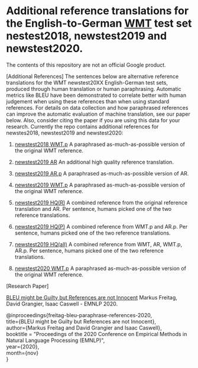 # Additional reference translations for the English-to-German [WMT](http://www.statmt.org/wmt19/) test set nestest2018, newstest2019 and newstest2020.

The contents of this repository are not an official Google product.

[Additional References]
The sentences below are alternative reference translations for the WMT newstest20XX English-German test sets, produced through human translation or human paraphrasing. Automatic metrics like BLEU have been demonstrated to correlate better with human judgement when using these references than when using standard references. For details on data collection and how paraphrased references can improve the automatic evaluation of machine translation, see our paper below. Also, consider citing the paper if you are using this data for your research.
Currently the repo contains additional references for newstes2018, newstest2019 and newstest2020:

1. [newstest2018 WMT.p](wmt18/ende/wmt18-ende-wmtp.ref) A paraphrased as-much-as-possible version of the original WMT reference.

2. [newstest2019 AR](wmt19/ende/wmt19-ende-ar.ref) An additional high quality reference translation.

3. [newstest2019 AR.p](wmt19/ende/wmt19-ende-arp.ref) A paraphrased as-much-as-possible version of AR.

4. [newstest2019 WMT.p](wmt19/ende/wmt19-ende-wmtp.ref) A paraphrased as-much-as-possible version of the original WMT reference.

5. [newstest2019 HQ(R)](wmt19/ende/wmt19-ende-hqr.ref) A combined reference from the original reference translation and AR. Per sentence, humans picked one of the two reference translations.

6. [newstest2019 HQ(P)](wmt19/ende/wmt19-ende-hqp.ref) A combined reference from WMT.p and AR.p. Per sentence, humans picked one of the two reference translations.

7. [newstest2019 HQ(all)](wmt19/ende/wmt19-ende-hqall.ref) A combined reference from WMT, AR, WMT.p, AR.p. Per sentence, humans picked one of the two reference translations.

8. [newstest2020 WMT.p](wmt20/ende/wmt20-ende-wmtp.ref) A paraphrased as-much-as-possible version of the original WMT reference.

[Research Paper]

[BLEU might be Guilty but References are not Innocent](https://arxiv.org/abs/2004.06063)
Markus Freitag, David Grangier, Isaac Caswell - EMNLP 2020.

@inproceedings{freitag-bleu-paraphrase-references-2020,   
    title={BLEU might be Guilty but References are not Innocent},   
    author={Markus Freitag and David Grangier and Isaac Caswell},   
    booktitle = "Proceedings of the 2020 Conference on Empirical Methods in Natural Language Processing (EMNLP)",   
    year={2020},   
    month={nov}   
}
